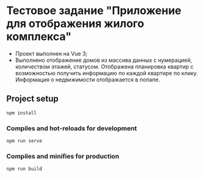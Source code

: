 # Тестовое задание "Приложение для отображения жилого комплекса" 
- Пpоект выполнен на Vue 3;
- Выполнено отображение домов из массива данных с нумерацией, количеством этажей,  статусом.  Отображена планировка  квартир с возможностью получить информацию по каждой квартире по клику. Информация о недвижимости отображается в попапе.

## Project setup
```
npm install
```

### Compiles and hot-reloads for development
```
npm run serve
```

### Compiles and minifies for production
```
npm run build
```


